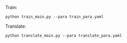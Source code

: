 
Train: 
```
python train_main.py --para train_para.yaml
```

Translate: 
```
python translate_main.py --para translate_para.yaml
```